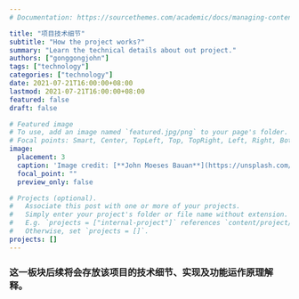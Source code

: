 ```yaml
---
# Documentation: https://sourcethemes.com/academic/docs/managing-content/

title: "项目技术细节"
subtitle: "How the project works?"
summary: "Learn the technical details about out project."
authors: ["gonggongjohn"]
tags: ["technology"]
categories: ["technology"]
date: 2021-07-21T16:00:00+08:00
lastmod: 2021-07-21T16:00:00+08:00
featured: false
draft: false

# Featured image
# To use, add an image named `featured.jpg/png` to your page's folder.
# Focal points: Smart, Center, TopLeft, Top, TopRight, Left, Right, BottomLeft, Bottom, BottomRight.
image:
  placement: 3
  caption: 'Image credit: [**John Moeses Bauan**](https://unsplash.com/photos/OGZtQF8iC0g)'
  focal_point: ""
  preview_only: false

# Projects (optional).
#   Associate this post with one or more of your projects.
#   Simply enter your project's folder or file name without extension.
#   E.g. `projects = ["internal-project"]` references `content/project/deep-learning/index.md`.
#   Otherwise, set `projects = []`.
projects: []
---
```


### 这一板块后续将会存放该项目的技术细节、实现及功能运作原理解释。
